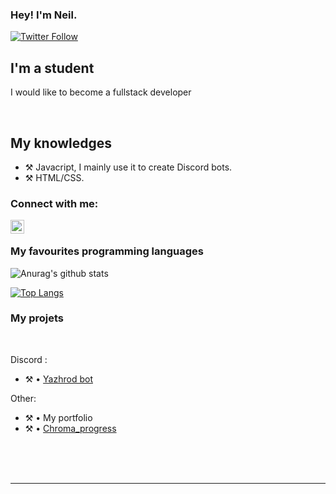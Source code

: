 ### Hey! I'm Neil.

[![Twitter Follow](https://img.shields.io/twitter/follow/NSpeedcubing?color=1DA1F2&logo=twitter&style=for-the-badge)](https://twitter.com/NSpeedcubing)

## I'm a student
 
I would like to become a fullstack developer
  
<br />

## My knowledges

- ⚒️ Javacript, I mainly use it to create Discord bots.
- ⚒️ HTML/CSS.

### Connect with me:

[<img align="left" alt="My discord" width="22px" src="https://cdn.jsdelivr.net/npm/simple-icons@v3/icons/discord.svg" />][discord]

<br />

### My favourites programming languages


![Anurag's github stats](https://github-readme-stats.vercel.app/api?username=ChromaTechFR&count_private=true&show_icons=true?theme=buefy)
<br />

[![Top Langs](https://github-readme-stats.vercel.app/api/top-langs/?username=ChromatechFR)](https://github.com/anuraghazra/github-readme-stats)

### My projets

<br />

Discord :
- ⚒️ • [Yazhrod bot](https://discord.com/oauth2/authorize?client_id=600657757825269760&permissions=0&scope=bot)

Other:
- ⚒️ • My portfolio
- ⚒️ • [Chroma_progress](https://github.com/ChromaTechFR/ProgressBar)


<!--END_SECTION:activity-->


<br />

<br />
<br />

---

[discord]: https://discord.gg/MvKD9Az
